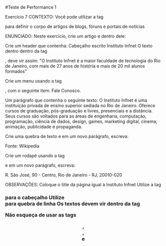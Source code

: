 #Teste de Performance 1

Exercício 7
CONTEXTO:
Você pode utilizar a tag <article> para definir o corpo de artigos de blogs, fóruns e portais de notícias

ENUNCIADO:
Neste exercício, crie um artigo e dentro dele:

Crie um header que contenha:
Cabeçalho escrito Instituto Infnet
O texto dentro dentro da tag <p>, deve vir assim:
"O Instituto Infnet é a maior faculdade de tecnologia do Rio de Janeiro, com mais de 27 anos de história e mais de 20 mil alunos formados"


Crie um menu usando a tag <nav>, com o seguinte item:
Fale Conosco.

Um parágrafo que contenha o seguinte texto:
O Instituto Infnet é uma instituição privada de ensino superior sediada no Rio de Janeiro. Oferece cursos de graduação, pós-graduação e livres, presenciais e a distância. Seus cursos são voltados para as áreas de engenharia, computação, programação, ciência de dados, design, games, marketing digital, cinema, animação, publicidade e propaganda.


Crie uma quebra de texto e em um novo parágrafo, escreva:

Fonte: Wikipedia


Crie um rodapé usando a tag <footer> e em um novo parágrafo, escreva:

R. São José, 90 - Centro, Rio de Janeiro - RJ, 20010-020

OBSERVAÇÕES:
Coloque o title da página igual à Instituto Infnet
Utilize a tag <h1> para o cabeçalho
Utilize <br> para quebra de linha
Os textos devem vir dentro da tag <p>
Não esqueça de usar as tags <header>, <article>, <nav> e <footer>
